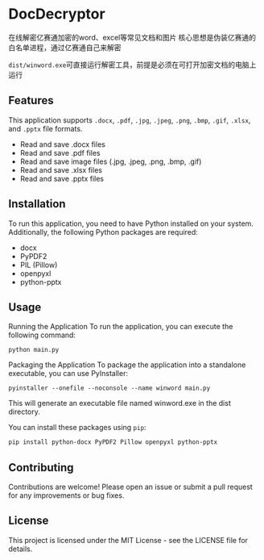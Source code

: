 # DocDecryptor
在线解密亿赛通加密的word、excel等常见文档和图片
核心思想是伪装亿赛通的白名单进程，通过亿赛通自己来解密

`dist/winword.exe`可直接运行解密工具，前提是必须在可打开加密文档的电脑上运行

## Features
This application supports `.docx`, `.pdf`, `.jpg`, `.jpeg`, `.png`, `.bmp`, `.gif`, `.xlsx`, and `.pptx` file formats.
- Read and save .docx files
- Read and save .pdf files
- Read and save image files (.jpg, .jpeg, .png, .bmp, .gif)
- Read and save .xlsx files
- Read and save .pptx files

## Installation

To run this application, you need to have Python installed on your system. Additionally, the following Python packages are required:

- docx
- PyPDF2
- PIL (Pillow)
- openpyxl
- python-pptx

## Usage
Running the Application
To run the application, you can execute the following command:

`python main.py`

Packaging the Application
To package the application into a standalone executable, you can use PyInstaller:

`pyinstaller --onefile --noconsole --name winword main.py`

This will generate an executable file named winword.exe in the dist directory.

You can install these packages using `pip`:

```bash
pip install python-docx PyPDF2 Pillow openpyxl python-pptx
```

## Contributing
Contributions are welcome! Please open an issue or submit a pull request for any improvements or bug fixes.

## License
This project is licensed under the MIT License - see the LICENSE file for details.





